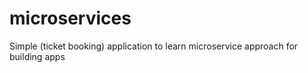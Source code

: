 # microservices
Simple (ticket booking) application to learn microservice approach for building apps
